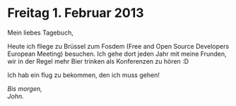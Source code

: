 Freitag 1. Februar 2013
========

Mein liebes Tagebuch,

Heute ich fliege zu Brüssel zum Fosdem (Free and Open Source Developers European Meeting) besuchen. Ich gehe dort jeden Jahr mit meine Frunden, wir in der Regel mehr Bier trinken als Konferenzen zu hören :D

Ich hab ein flug zu bekommen, den ich muss gehen!

_Bis morgen,_   
_John._